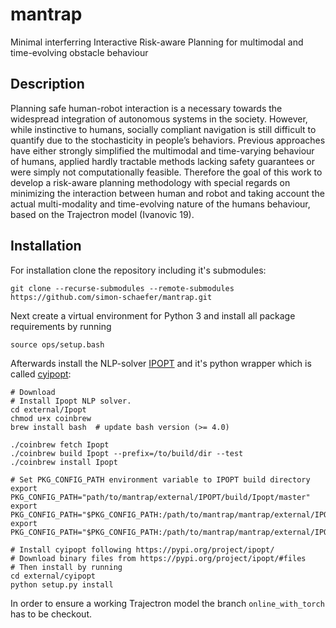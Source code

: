 # mantrap
Minimal interferring Interactive Risk-aware Planning for multimodal and time-evolving obstacle behaviour

## Description
Planning safe human-robot interaction is a necessary towards the widespread integration of autonomous systems in the 
society. However, while instinctive to humans, socially compliant navigation is still difficult to quantify due to the 
stochasticity in people’s behaviors. Previous approaches have either strongly simplified the multimodal and time-varying
behaviour of humans, applied hardly tractable methods lacking safety guarantees or were simply not computationally 
feasible. Therefore the goal of this work to develop a risk-aware planning methodology with special regards on 
minimizing the interaction between human and robot and taking account the actual multi-modality and time-evolving nature
of the humans behaviour, based on the Trajectron model (Ivanovic 19).  

## Installation
For installation clone the repository including it's submodules: 

```
git clone --recurse-submodules --remote-submodules https://github.com/simon-schaefer/mantrap.git
```

Next create a virtual environment for Python 3 and install all package requirements by running 

```
source ops/setup.bash
```

Afterwards install the NLP-solver [IPOPT](https://coin-or.github.io/Ipopt/) and it's python wrapper which is called 
[cyipopt](https://pypi.org/project/ipopt/):

```
# Download 
# Install Ipopt NLP solver. 
cd external/Ipopt
chmod u+x coinbrew
brew install bash  # update bash version (>= 4.0)

./coinbrew fetch Ipopt
./coinbrew build Ipopt --prefix=/to/build/dir --test
./coinbrew install Ipopt

# Set PKG_CONFIG_PATH environment variable to IPOPT build directory
export PKG_CONFIG_PATH="path/to/mantrap/external/IPOPT/build/Ipopt/master"
export PKG_CONFIG_PATH="$PKG_CONFIG_PATH:/path/to/mantrap/mantrap/external/IPOPT/build/ThirdParty/Mumps/2.0"
export PKG_CONFIG_PATH="$PKG_CONFIG_PATH:/path/to/mantrap/mantrap/external/IPOPT/build/ThirdParty/Metis/2.0"

# Install cyipopt following https://pypi.org/project/ipopt/
# Download binary files from https://pypi.org/project/ipopt/#files
# Then install by running 
cd external/cyipopt
python setup.py install
```

In order to ensure a working Trajectron model the branch `online_with_torch` has to be checkout.
